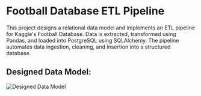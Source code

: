 # Football Database ETL Pipeline
This project designs a relational data model and implements an ETL pipeline for Kaggle's Football Database. Data is extracted, transformed using Pandas, and loaded into PostgreSQL using SQLAlchemy. The pipeline automates data ingestion, cleaning, and insertion into a structured database.

## Designed Data Model:

![Designed Data Model](https://github.com/user-attachments/assets/e4bd944f-76f6-4fde-96bd-0e9df7091d80)
